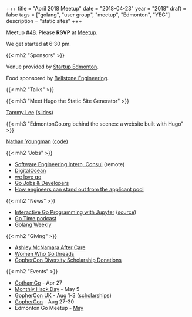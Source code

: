 +++
title = "April 2018 Meetup"
date = "2018-04-23"
year = "2018"
draft = false
tags = ["golang", "user group", "meetup", "Edmonton", "YEG"]
description = "static sites"
+++

Meetup [#48](https://github.com/edmontongo/presentations/issues/75). Please **RSVP** at [Meetup](https://www.meetup.com/startupedmonton/events/ddzwmnyxgbfc/).

We get started at 6:30 pm.

{{< mh2 "Sponsors" >}}

Venue provided by [Startup Edmonton](https://www.startupedmonton.com/).

Food sponsored by [Bellstone Engineering](https://bellstone.ca/).

{{< mh2 "Talks" >}}

{{< mh3 "Meet Hugo the Static Site Generator" >}}

[Tammy Lee](https://github.com/tammalee) ([slides](https://docs.google.com/presentation/d/1urWJlVGRKRL6F9KLYSmmvfWawFGvG4uFMpwxj1KDJ5Y/edit?usp=sharing))

{{< mh3 "EdmontonGo.org behind the scenes: a website built with Hugo" >}}

[Nathan Youngman](https://github.com/nathany) ([code](https://github.com/edmontongo/edmontongo.org))

{{< mh2 "Jobs" >}}

- [Software Engineering Intern, Consul](https://www.hashicorp.com/jobs/1058656) (remote)
- [DigitalOcean](https://www.digitalocean.com/company/careers/)
- [we love go](https://www.welovegolang.com/)
- [Go Jobs & Developers](https://www.golangprojects.com/)
- [How engineers can stand out from the applicant pool](https://www.keyvalues.com/blog/how-engineers-can-stand-out-from-the-applicant-pool)

{{< mh2 "News" >}}

- [Interactive Go Programming with Jupyter](https://towardsdatascience.com/interactive-go-programming-with-jupyter-93fbf089aff1) ([source](https://github.com/yunabe/lgo))
- [Go Time podcast](https://changelog.com/gotime)
- [Golang Weekly](https://golangweekly.com/)

{{< mh2 "Giving" >}}

- [Ashley McNamara After Care](https://www.paypal.com/pools/c/83LhEocodD)
- [Women Who Go threads](https://womenwhogo.threadless.com/)
- [GopherCon Diversity Scholarship Donations](https://womenwhogo.org/donations.html)

{{< mh2 "Events" >}}

- [GothamGo](http://gothamgo.com/) - Apr 27
- [Monthly Hack Day](https://www.meetup.com/startupedmonton/events/249064515/) - May 5
- [GopherCon UK](https://www.gophercon.co.uk/schedule/) - Aug 1-3 ([scholarships](https://www.gophercon.co.uk/scholarships/))
- [GopherCon](https://www.gophercon.com/) - Aug 27-30
- Edmonton Go Meetup - [May](/meetup/2018-05/)
